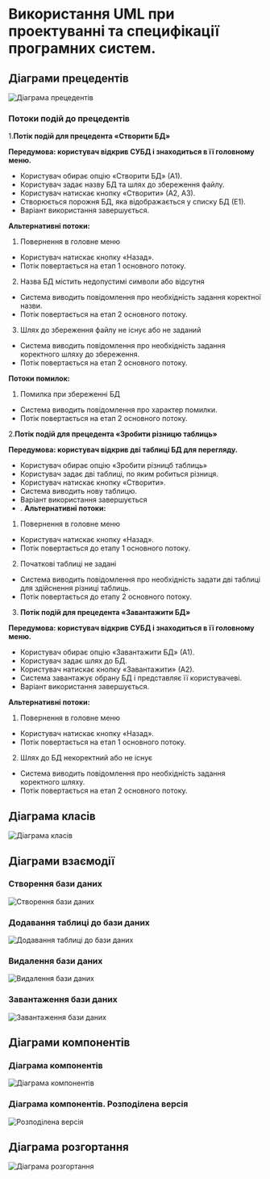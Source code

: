 # Використання UML при проектуванні та специфікації програмних систем.

## Діаграми прецедентів
![Діаграма прецедентів](https://github.com/zavtor/IT-lab/blob/main/png/stage0/uml.jpg)

### Потоки подій до прецедентів

1.**Потік подій для прецедента «Створити БД»**

**Передумова: користувач відкрив СУБД і знаходиться в її головному меню.**

- Користувач обирає опцію «Створити БД» (А1).
- Користувач задає назву БД та шлях до збереження файлу.
- Користувач натискає кнопку «Створити» (А2, А3).
- Створюється порожня БД, яка відображається у списку БД (Е1).
- Варіант використання завершується.

**Альтернативні потоки:**

1. Повернення в головне меню
- Користувач натискає кнопку «Назад».
- Потік повертається на етап 1 основного потоку.
2. Назва БД містить недопустимі символи або відсутня
- Система виводить повідомлення про необхідність задання коректної назви.
- Потік повертається на етап 2 основного потоку.
3. Шлях до збереження файлу не існує або не заданий
- Система виводить повідомлення про необхідність задання коректного шляху до збереження.
- Потік повертається на етап 2 основного потоку.

**Потоки помилок:**

1. Помилка при збереженні БД
-	Система виводить повідомлення про характер помилки.
-	Потік повертається на етап 2 основного потоку.
 
2.**Потік подій для прецедента «Зробити різницю таблиць»**

**Передумова: користувач відкрив дві таблиці БД для перегляду.**
-	Користувач обирає опцію «Зробити різницб таблиць» 
-	Користувач задає дві таблиці, по яким робиться різниця.
-	Користувач натискає кнопку «Створити».
-	Система виводить нову таблицю.
-	Варіант використання завершується
-	.
**Альтернативні потоки:**
1. Повернення в головне меню
-	Користувач натискає кнопку «Назад».
-	Потік повертається до етапу 1 основного потоку.
2. Початкові таблиці не задані
-	Система виводить повідомлення про необхідність задати дві таблиці для здійснення різниці таблиць.
-	Потік повертається до етапу 2 основного потоку.
 
3. **Потік подій для прецедента «Завантажити БД»**
 
**Передумова: користувач відкрив СУБД і знаходиться в її головному меню.**

-	Користувач обирає опцію «Завантажити БД» (А1).
-	Користувач задає шлях до БД.
-	Користувач натискає кнопку «Завантажити» (А2).
-	Система завантажує обрану БД і представляє її користувачеві.
-	Варіант використання завершується.

**Альтернативні потоки:**
1. Повернення в головне меню
-	Користувач натискає кнопку «Назад».
-	Потік повертається на етап 1 основного потоку.
2. Шлях до БД некоректний або не існує
-	Система виводить повідомлення про необхідність задання коректного шляху.
-	Потік повертається на етап 2 основного потоку.

## Діаграма класів
![Діаграма класів](https://github.com/zavtor/IT-lab/blob/main/png/stage1/1.png)

## Діаграми взаємодії

### Створення бази даних
![Створення бази даних](https://github.com/zavtor/IT-lab/blob/main/png/stage1/2.png)

### Додавання таблиці до бази даних
![Додавання таблиці до бази даних](https://github.com/zavtor/IT-lab/blob/main/png/stage1/3.png)

### Видалення бази даних
![Видалення бази даних](https://github.com/zavtor/IT-lab/blob/main/png/stage1/4.png)

### Завантаження бази даних
![Завантаження бази даних](https://github.com/zavtor/IT-lab/blob/main/png/stage1/4.png)

## Діаграми компонентів

### Діаграма компонентів
![Діаграма компонентів](https://github.com/zavtor/IT-lab/blob/main/png/stage1/6.png)

### Діаграма компонентів. Розподілена версія
![Розподілена версія](https://github.com/zavtor/IT-lab/blob/main/png/stage1/7.png)

## Діаграма розгортання

![ Діаграма розгортання](https://github.com/zavtor/IT-lab/blob/main/png/stage1/8.png)


